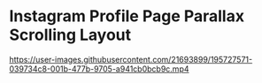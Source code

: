# Instagram Profile Page Parallax Scrolling Layout



https://user-images.githubusercontent.com/21693899/195727571-039734c8-001b-477b-9705-a941cb0bcb9c.mp4

